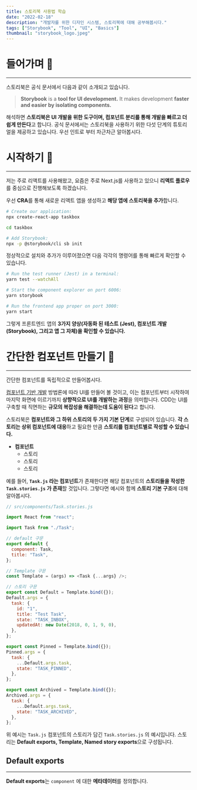 ```yaml
---
title: 스토리북 사용법 학습
date: "2022-02-18"
description: "개발자를 위한 디자인 시스템, 스토리북에 대해 공부해봅시다."
tags: ["Storybook", "Tool", "UI", "Basics"]
thumbnail: "storybook_logo.jpeg"
---
```


# 들어가며 🏃

---

스토리북은 공식 문서에서 다음과 같이 소개되고 있습니다.

> **Storybook** is a **tool for UI development.** It makes development **faster and easier by isolating components.**

해석하면 **스토리북은 UI 개발을 위한 도구이며, 컴포넌트 분리를 통해 개발을 빠르고 더 쉽게 만든다**고 합니다. 공식 문서에서는 스토리북을 사용하기 위한 다섯 단계의 튜토리얼을 제공하고 있습니다. 우선 인트로 부터 차근차근 알아봅시다.

# 시작하기 🚩

---

저는 주로 리액트를 사용해왔고, 요즘은 주로 Next.js를 사용하고 있으니 **리액트 플로우**를 중심으로 진행해보도록 하겠습니다.

우선 **CRA**를 통해 새로운 리액트 앱을 생성하고 **해당 앱에 스토리북을 추가**합니다.

```sh
# Create our application:
npx create-react-app taskbox

cd taskbox

# Add Storybook:
npx -p @storybook/cli sb init
```

정상적으로 설치와 추가가 이루어졌으면 다음 각각의 명령어를 통해 빠르게 확인할 수 있습니다.

```sh
# Run the test runner (Jest) in a terminal:
yarn test --watchAll

# Start the component explorer on port 6006:
yarn storybook

# Run the frontend app proper on port 3000:
yarn start
```

그렇게 프론트엔드 앱의 **3가지 양상(자동화 된 테스트 (Jest), 컴포넌트 개발 (Storybook), 그리고 앱 그 자체)을 확인할 수 있습니다.**

# 간단한 컴포넌트 만들기 🧱

---

간단한 컴포넌트를 독립적으로 만들어봅시다.

[컴포넌트 기반 개발](https://www.componentdriven.org/) 방법론에 따라 UI를 만들어 볼 것이고, 이는 컴포넌트부터 시작하여 마지막 화면에 이르기까지 **상향적으로 UI를 개발하는 과정**을 의미합니다. CDD는 UI를 구축할 때 직면하는 **규모의 복잡성을 해결하는데 도움이 된다**고 합니다.

스토리북은 **컴포넌트와 그 하위 스토리의 두 가지 기본 단계**로 구성되어 있습니다. **각 스토리는 상위 컴포넌트에 대응**하고 필요한 만큼 **스토리를 컴포넌트별로 작성할 수 있습니다.**

- **컴포넌트**
  - 스토리
  - 스토리
  - 스토리

예를 들어, **`Task.js` 라는 컴포넌트**가 존재한다면 해당 컴포넌트의 **스토리들을 작성한 `Task.stories.js` 가 존재**할 것입니다. 그렇다면 예시와 함께 **스토리 기본 구조**에 대해 알아봅시다.

```js
// src/components/Task.stories.js

import React from "react";

import Task from "./Task";

// default 구문
export default {
  component: Task,
  title: "Task",
};

// Template 구문
const Template = (args) => <Task {...args} />;

// 스토리 구문
export const Default = Template.bind({});
Default.args = {
  task: {
    id: "1",
    title: "Test Task",
    state: "TASK_INBOX",
    updatedAt: new Date(2018, 0, 1, 9, 0),
  },
};

export const Pinned = Template.bind({});
Pinned.args = {
  task: {
    ...Default.args.task,
    state: "TASK_PINNED",
  },
};

export const Archived = Template.bind({});
Archived.args = {
  task: {
    ...Default.args.task,
    state: "TASK_ARCHIVED",
  },
};
```

위 예시는 `Task.js` 컴포넌트의 스토리가 담긴 `Task.stories.js` 의 예시입니다. 스토리는 **Default exports, Template, Named story exports**으로 구성됩니다.

## Default exports

---

**Default exports**는 `component` 에 대한 **메타데이터**를 정의합니다.
